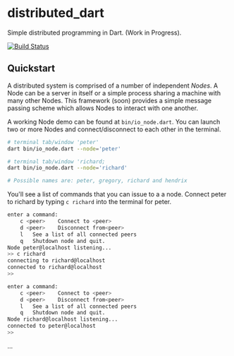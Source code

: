 # distributed_dart
Simple distributed programming in Dart. (Work in Progress).

[![Build Status](https://travis-ci.org/kharland/distributed_dart.svg?branch=master)](https://travis-ci.org/kharland/distributed_dart)

## Quickstart

A distributed system is comprised of a number of independent *Nodes*.  A Node
can be a server in itself or a simple process sharing a machine with many other
Nodes. This framework (soon) provides a simple message passing scheme which 
allows Nodes to interact with one another.

A working Node demo can be found at `bin/io_node.dart`. You can launch two or 
more Nodes and connect/disconnect to each other in the terminal.

```sh
# terminal tab/window 'peter'
dart bin/io_node.dart --node='peter'

# terminal tab/window 'richard;
dart bin/io_node.dart --node='richard'

# Possible names are: peter, gregory, richard and hendrix
```

You'll see a list of commands that you can issue to a a node.  Connect peter to richard by typing `c richard` into the terminal for peter.


```sh
enter a command:
	c <peer>	Connect to <peer>
	d <peer>	Disconnect from<peer>
	l 	See a list of all connected peers
	q 	Shutdown node and quit.
Node peter@localhost listening...
>> c richard
connecting to richard@localhost
connected to richard@localhost
>> 
```
```sh
enter a command:
	c <peer>	Connect to <peer>
	d <peer>	Disconnect from<peer>
	l 	See a list of all connected peers
	q 	Shutdown node and quit.
Node richard@localhost listening...
connected to peter@localhost
>> 
```

...
